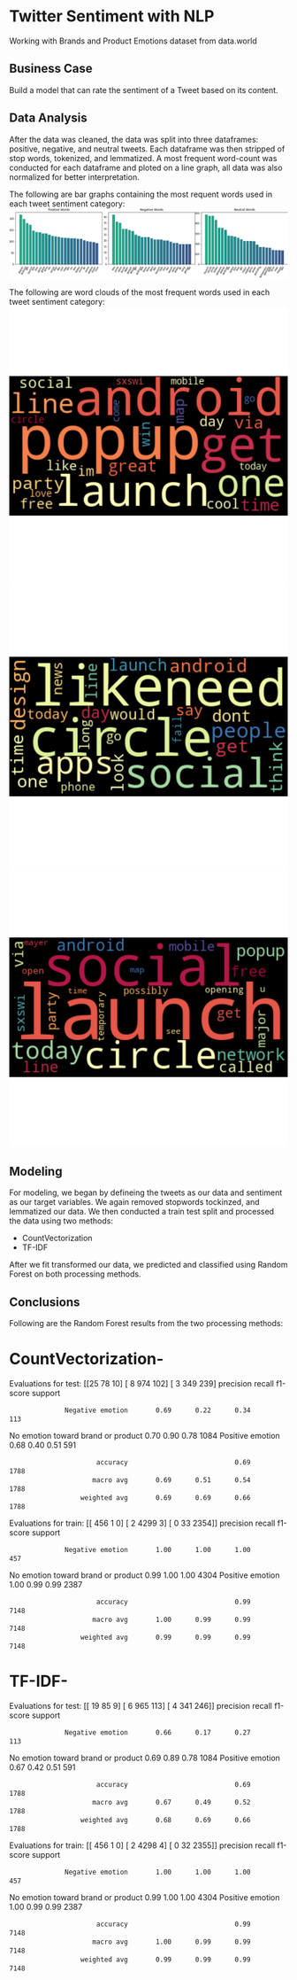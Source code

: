# Twitter Sentiment with NLP

Working with Brands and Product Emotions dataset from data.world

## Business Case

Build a model that can rate the sentiment of a Tweet based on its content.

## Data Analysis

After the data was cleaned, the data was split into three dataframes: positive, negative, and neutral tweets. Each dataframe was then stripped of stop words, tokenized, and lemmatized. A most frequent word-count was conducted for each dataframe and ploted on a line graph, all data was also normalized for better interpretation. 

The following are bar graphs containing the most requent words used in each tweet sentiment category:
![bar-graph](/Figures/word_count_bar_graphs.png)

The following are word clouds of the most frequent words used in each tweet sentiment category:
![word-cloud](/Figures/positive_wordcloud.png)
![word-cloud](/Figures/negative_wordcloud.png)
![word-cloud](/Figures/neutral_wordcloud.png)

## Modeling

For modeling, we began by defineing the tweets as our data and sentiment as our target variables. We again removed stopwords tockinzed, and lemmatized our data. We then conducted a train test split and processed the data using two methods:

- CountVectorization
- TF-IDF

After we fit transformed our data, we predicted and classified using Random Forest on both processing methods.

## Conclusions

Following are the Random Forest results from the two processing methods:

# CountVectorization-

Evaluations for test:
[[25 78   10]
[  8 974 102]
[  3 349 239]
                                    precision    recall  f1-score   support

                  Negative emotion       0.69      0.22      0.34       113
No emotion toward brand or product       0.70      0.90      0.78      1084
                  Positive emotion       0.68      0.40      0.51       591

                          accuracy                           0.69      1788
                         macro avg       0.69      0.51      0.54      1788
                      weighted avg       0.69      0.69      0.66      1788



Evaluations for train:
 [[ 456    1    0]
 [   2 4299    3]
 [   0   33 2354]]
                                    precision    recall  f1-score   support

                  Negative emotion       1.00      1.00      1.00       457
No emotion toward brand or product       0.99      1.00      1.00      4304
                  Positive emotion       1.00      0.99      0.99      2387

                          accuracy                           0.99      7148
                         macro avg       1.00      0.99      0.99      7148
                      weighted avg       0.99      0.99      0.99      7148



# TF-IDF-

Evaluations for test:
 [[ 19  85   9]
 [  6 965 113]
 [  4 341 246]]
                                    precision    recall  f1-score   support

                  Negative emotion       0.66      0.17      0.27       113
No emotion toward brand or product       0.69      0.89      0.78      1084
                  Positive emotion       0.67      0.42      0.51       591

                          accuracy                           0.69      1788
                         macro avg       0.67      0.49      0.52      1788
                      weighted avg       0.68      0.69      0.66      1788



Evaluations for train:
 [[ 456    1    0]
 [   2 4298    4]
 [   0   32 2355]]
                                    precision    recall  f1-score   support

                  Negative emotion       1.00      1.00      1.00       457
No emotion toward brand or product       0.99      1.00      1.00      4304
                  Positive emotion       1.00      0.99      0.99      2387

                          accuracy                           0.99      7148
                         macro avg       1.00      0.99      0.99      7148
                      weighted avg       0.99      0.99      0.99      7148
